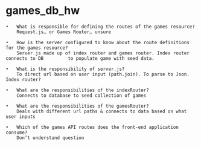 # games_db_hw

	•	What is responsible for defining the routes of the games resource?
		Request.js… or Games Router… unsure

	•	How is the server configured to know about the route definitions for the games resource?
		Server.js made up of index router and games router. Index router connects to DB 		to populate game with seed data.

	•	What is the responsibility of server.js?
		To direct url based on user input (path.join). To parse to Json.  Index router?

	•	What are the responsibilities of the indexRouter?
		Connects to database to seed collection of games

	•	What are the responsibilities of the gamesRouter?
		Deals with different url paths & connects to data based on what user inputs

	•	Which of the games API routes does the front-end application consume?
		Don’t understand question
